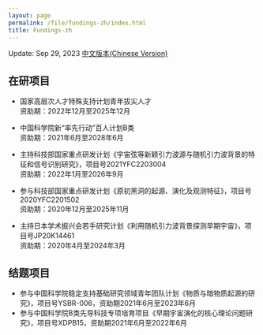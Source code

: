 ```yaml
---
layout: page
permalink: /file/fundings-zh/index.html
title: Fundings-zh
---
```


Update: Sep 29, 2023  [中文版本(Chinese Version)](https://stonepi.github.io/fundings/)

## 在研项目

- 国家高层次人才特殊支持计划青年拔尖人才<br>资助期：2022年12月至2025年12月

- 中国科学院新“率先行动”百人计划B类<br>资助期：2021年6月至2028年6月

- 主持科技部国家重点研发计划《宇宙弦等新颖引力波源与随机引力波背景的特征和信号识别研究》，项目号2021YFC2203004<br>资助期：2022年1月至2026年9月

- 参与科技部国家重点研发计划《原初黑洞的起源、演化及观测特征》，项目号2020YFC2201502<br>资助期：2020年12月至2025年11月

- 主持日本学术振兴会若手研究计划《利用随机引力波背景探测早期宇宙》，项目号JP20K14461<br>资助期：2020年4月至2024年3月

## 结题项目

- 参与中国科学院稳定支持基础研究领域青年团队计划《物质与暗物质起源的研究》，项目号YSBR-006，资助期2021年6月至2023年6月
- 参与中国科学院B类先导科技专项培育项目《早期宇宙演化的核心理论问题研究》，项目号XDPB15，资助期2021年6月至2022年6月
